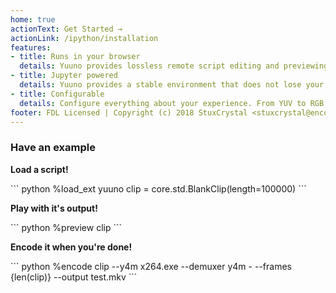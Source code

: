 ```yaml
---
home: true
actionText: Get Started →
actionLink: /ipython/installation
features:
- title: Runs in your browser
  details: Yuuno provides lossless remote script editing and previewing through your browser.
- title: Jupyter powered
  details: Yuuno provides a stable environment that does not lose your data when VapourSynth crashes.
- title: Configurable
  details: Configure everything about your experience. From YUV to RGB conversions up to compression ratios.
footer: FDL Licensed | Copyright (c) 2018 StuxCrystal <stuxcrystal@encode.moe>
---
```

### Have an example

**Load a script!**

<jupyter-cell cellno="1">
<render-markdown>
``` python
%load_ext yuuno
clip = core.std.BlankClip(length=100000)
```
</render-markdown>
</jupyter-cell>

**Play with it's output!**

<jupyter-cell cellno="2">
<render-markdown>
``` python
%preview clip
```
</render-markdown>
<render-markdown slot="output">
<img :src="$withBase('./assets/preview.png')" />
</render-markdown>
</jupyter-cell>

**Encode it when you're done!**

<jupyter-cell cellno="3">
<render-markdown>
``` python
%encode clip --y4m x264.exe --demuxer y4m - --frames {len(clip)} --output test.mkv
```
</render-markdown>
<render-markdown slot="output">
<img :src="$withBase('./assets/encode.png')" />
</render-markdown>
</jupyter-cell>